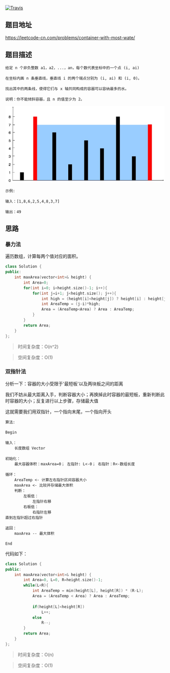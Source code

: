 [![Travis](https://img.shields.io/badge/%E9%9A%BE%E5%BA%A6-%E4%B8%AD%E7%AD%89-orange)]()

## 题目地址

https://leetcode-cn.com/problems/container-with-most-wate/

## 题目描述

```
给定 n 个非负整数 a1，a2，...，an，每个数代表坐标中的一个点 (i, ai)

在坐标内画 n 条垂直线，垂直线 i 的两个端点分别为 (i, ai) 和 (i, 0)。

找出其中的两条线，使得它们与 x 轴共同构成的容器可以容纳最多的水。

说明：你不能倾斜容器，且 n 的值至少为 2。
```

![11.container-with-most-water-question](../assets/problems/11.container-with-most-water-question.jpg)

```
示例:

输入：[1,8,6,2,5,4,8,3,7]

输出：49
```

## 思路

### 暴力法

遍历数组，计算每两个值对应的面积。

```c++
class Solution {
public:
    int maxArea(vector<int>& height) {
        int Area=0;
        for(int i=0; i<height.size()-1; i++){
            for(int j=i+1; j<height.size(); j++){
                int high = (height[i]<height[j]) ? height[i] : height[j];
                int AreaTemp = (j-i)*high;
                Area = (AreaTemp<Area) ? Area : AreaTemp;
            }
        }
        return Area;
    }
};
```

> 时间复杂度：O(n^2)

> 空间复杂度：O(1)

### 双指针法

分析一下：容器的大小受限于'最短板'以及两块板之间的距离

我们不妨从最大距离入手，判断容器大小；再换掉此时容器的最短板，重新判断此时容器的大小；反复进行以上步骤，存储最大值

这就需要我们用双指针，一个指向末尾，一个指向开头

```
算法:

Begin

输入：
    长度数组 Vector

初始化：
    最大容器体积：maxArea=0； 左指针: L<-0； 右指针：R<-数组长度

循环：
    AreaTemp <- 计算左右指针区间容器大小
    maxArea <- 比较并存储最大体积
    判断：
        左板低：
            左指针右移
        右板低：
            右指针左移
直到左指针超过右指针

返回：
    maxArea -- 最大体积
    
End
```

代码如下：

```c++
class Solution {
public:
    int maxArea(vector<int>& height) {
        int Area=0, L=0, R=height.size()-1;
        while(L<R){
            int AreaTemp = min(height[L], height[R]) * (R-L);
            Area = (AreaTemp < Area) ? Area : AreaTemp;

            if(height[L]<height[R])
                L++;
            else
                R--;
        }
        return Area;
    }
};
```

> 时间复杂度：O(n)

> 空间复杂度：O(1)

